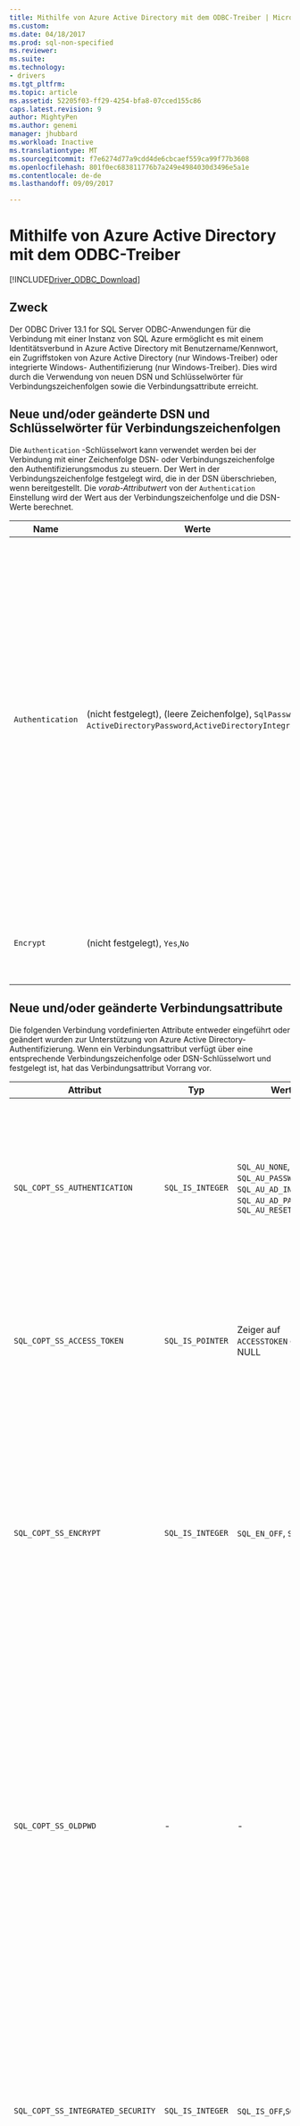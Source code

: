 ```yaml
---
title: Mithilfe von Azure Active Directory mit dem ODBC-Treiber | Microsoft Docs
ms.custom: 
ms.date: 04/18/2017
ms.prod: sql-non-specified
ms.reviewer: 
ms.suite: 
ms.technology:
- drivers
ms.tgt_pltfrm: 
ms.topic: article
ms.assetid: 52205f03-ff29-4254-bfa8-07cced155c86
caps.latest.revision: 9
author: MightyPen
ms.author: genemi
manager: jhubbard
ms.workload: Inactive
ms.translationtype: MT
ms.sourcegitcommit: f7e6274d77a9cdd4de6cbcaef559ca99f77b3608
ms.openlocfilehash: 801f0ec683811776b7a249e4984030d3496e5a1e
ms.contentlocale: de-de
ms.lasthandoff: 09/09/2017

---
```

# <a name="using-azure-active-directory-with-the-odbc-driver"></a>Mithilfe von Azure Active Directory mit dem ODBC-Treiber
[!INCLUDE[Driver_ODBC_Download](../../includes/driver_odbc_download.md)]

## <a name="purpose"></a>Zweck

Der ODBC Driver 13.1 for SQL Server ODBC-Anwendungen für die Verbindung mit einer Instanz von SQL Azure ermöglicht es mit einem Identitätsverbund in Azure Active Directory mit Benutzername/Kennwort, ein Zugriffstoken von Azure Active Directory (nur Windows-Treiber) oder integrierte Windows- Authentifizierung (nur Windows-Treiber). Dies wird durch die Verwendung von neuen DSN und Schlüsselwörter für Verbindungszeichenfolgen sowie die Verbindungsattribute erreicht.

## <a name="new-andor-modified-dsn-and-connection-string-keywords"></a>Neue und/oder geänderte DSN und Schlüsselwörter für Verbindungszeichenfolgen

Die `Authentication` -Schlüsselwort kann verwendet werden bei der Verbindung mit einer Zeichenfolge DSN- oder Verbindungszeichenfolge den Authentifizierungsmodus zu steuern. Der Wert in der Verbindungszeichenfolge festgelegt wird, die in der DSN überschrieben, wenn bereitgestellt. Die _vorab-Attributwert_ von der `Authentication` Einstellung wird der Wert aus der Verbindungszeichenfolge und die DSN-Werte berechnet.

|Name|Werte|Standardwert|Description|
|-|-|-|-|
|`Authentication`|(nicht festgelegt), (leere Zeichenfolge), `SqlPassword`, `ActiveDirectoryPassword`,`ActiveDirectoryIntegrated`|(nicht festgelegt)|Steuert den Authentifizierungsmodus an.<table><tr><th>Wert<th>Description<tr><td>(nicht festgelegt)<td>Authentifizierungsmodus bestimmt durch andere Schlüsselwörter (vorhandenen älteren Verbindungsoptionen.)<tr><td>(leere Zeichenfolge)<td>(Verbindungszeichenfolge nur.) Außer Kraft setzen und Festlegung einer `Authentication` festgelegten in DSN angegebene Wert.<tr><td>`SqlPassword`<td>Direkt mit einer SQL Server-Instanz, die mit einem Benutzernamen und Kennwort zu authentifizieren.<tr><td>`ActiveDirectoryPassword`<td>Mit einer Azure Active Directory-Identität mit einem Benutzernamen und Kennwort zu authentifizieren.<tr><td>`ActiveDirectoryIntegrated`<td>_Nur Windows-Treiber_. Mit einer Azure Active Directory-Identität, die mithilfe der integrierten Authentifizierung authentifizieren.</table>|
|`Encrypt`|(nicht festgelegt), `Yes`,`No`|(siehe Beschreibung)|Steuert die Verschlüsselung für eine Verbindung. Wenn das erforderliche Attribut den Wert der `Authentication` Einstellung ist nicht _keine_, der Standardwert ist `Yes`. Andernfalls der Standardwert ist `No`. Der erforderliche Attributwert der Verschlüsselung ist `Yes` , wenn der Wert, um festgelegt ist `Yes` in entweder die DSN-oder Verbindungszeichenfolge.|

## <a name="new-andor-modified-connection-attributes"></a>Neue und/oder geänderte Verbindungsattribute

Die folgenden Verbindung vordefinierten Attribute entweder eingeführt oder geändert wurden zur Unterstützung von Azure Active Directory-Authentifizierung. Wenn ein Verbindungsattribut verfügt über eine entsprechende Verbindungszeichenfolge oder DSN-Schlüsselwort und festgelegt ist, hat das Verbindungsattribut Vorrang vor.

|Attribut|Typ|Werte|Standardwert|Description|
|-|-|-|-|-|
|`SQL_COPT_SS_AUTHENTICATION`|`SQL_IS_INTEGER`|`SQL_AU_NONE`, `SQL_AU_PASSWORD`, `SQL_AU_AD_INTEGRATED`, `SQL_AU_AD_PASSWORD`, `SQL_AU_RESET`|(nicht festgelegt)|Finden Sie in der Beschreibung der `Authentication` Schlüsselwort oben. `SQL_AU_NONE`wird bereitgestellt, um einen Satz explizit überschreiben `Authentication` Wert in der Zeichenfolge DSN und/oder Verbindung während `SQL_AU_RESET` das Attribut, wenn er festgelegt wurde, ermöglicht die DSN- oder Verbindungszeichenfolge Zeichenfolgenwert Vorrang, hebt die Festlegung.|
|`SQL_COPT_SS_ACCESS_TOKEN`|`SQL_IS_POINTER`|Zeiger auf `ACCESSTOKEN` oder NULL|NULL|_Nur Windows-Treiber_. Wenn nicht Null ist, gibt der Azure AD-Zugriffstokens verwenden. Es ist ein Fehler auf, geben Sie ein Zugriffstoken sowie `UID`, `PWD`, `Trusted_Connection`, oder `Authentication` Verbindungszeichenfolgen-Schlüsselwörter oder deren entsprechende Attribute.|
|`SQL_COPT_SS_ENCRYPT`|`SQL_IS_INTEGER`|`SQL_EN_OFF`, `SQL_EN_ON`|(siehe Beschreibung)|Steuert die Verschlüsselung für eine Verbindung. `SQL_EN_OFF`und `SQL_EN_ON` deaktivieren und Aktivieren der Verschlüsselung, bzw. Wenn das erforderliche Attribut den Wert der `Authentication` Einstellung ist nicht _keine_ oder `SQL_COPT_SS_ACCESS_TOKEN` festgelegt ist, und `Encrypt` wurde nicht angegeben entweder die DSN- oder Verbindungszeichenfolge-Zeichenfolge, die Standardeinstellung ist `SQL_EN_ON`. Andernfalls der Standardwert ist `SQL_EN_OFF`. Der tatsächliche Wert der dieses Attribut steuert [ob Verschlüsselung für die Verbindung verwendet wird.](https://docs.microsoft.com/en-us/sql/relational-databases/native-client/features/using-encryption-without-validation)|
|`SQL_COPT_SS_OLDPWD`|\-|\-|\-|Mit Azure Active Directory, unterstützt nicht, da kennwortänderungen AAD Prinzipalen über eine ODBC-Verbindung nicht erreicht werden können. <br><br>Ablauf des Kennworts für die SQL Server-Authentifizierung wurde in SQL Server 2005 eingeführt. Die `SQL_COPT_SS_OLDPWD` -Attribut wurde hinzugefügt, damit der Client sowohl das alte als auch das neue Kennwort für die Verbindung angeben kann. Wenn diese Eigenschaft festgelegt ist, verwendet der Anbieter für die erste Verbindung oder für nachfolgende Verbindungen keinen Verbindungspool, da die Verbindungszeichenfolge das "alte Kennwort" enthält, das inzwischen geändert wurde.|
|`SQL_COPT_SS_INTEGRATED_SECURITY`|`SQL_IS_INTEGER`|`SQL_IS_OFF`,`SQL_IS_ON`|`SQL_IS_OFF`|_Als veraltet markiert_; verwenden Sie `SQL_COPT_SS_AUTHENTICATION` festgelegt `SQL_AU_AD_INTEGRATED` stattdessen. <br><br>Erzwingt, der Windows-Authentifizierung (Kerberos auf Linux- und MacOS) für Access-Überprüfung auf dem Server-Anmeldung verwenden. Wenn Windows-Authentifizierung verwendet wird, ignoriert der Treiber als Teil der bereitgestellten Werte für Benutzer-ID und Kennwort `SQLConnect`, `SQLDriverConnect`, oder `SQLBrowseConnect` verarbeiten.|

## <a name="ui-additions-for-azure-active-directory-windows-driver-only"></a>UI-Ergänzungen für Azure Active Directory (nur Windows-Treiber)

Das DSN-Setup und die Verbindung Benutzeroberflächen des Treibers wurden mit den zusätzlichen Optionen erforderlich für die Verwendung der Authentifizierung mit Azure AD erweitert.

### <a name="creating-and-editing-dsns-in-the-ui"></a>Erstellen und Bearbeiten von DSNs in der Benutzeroberfläche

Es ist möglich, verwenden Sie den neuen Azure AD-Authentifizierungsoptionen beim Erstellen oder Bearbeiten einer vorhandenen DSN mithilfe der Treiber-Setup-Benutzeroberfläche:

`Authentication=ActiveDirectoryIntegrated`für die Azure Active Directory-integrierte Authentifizierung mit SQL Azure

![CreateNewDSN3.png](windows/CreateNewDSN3.png)

`Authentication=ActiveDirectoryPassword`für Azure Active Directory-Benutzername/Kennwort-Authentifizierung in SQL Azure

![CreateNewDSN4.png](windows/CreateNewDSN4.png)

`Authentication=SqlPassword`für die Benutzername/Kennwort-Authentifizierung bei SQL Server (Azure oder anderweitig)

![CreateNewDSN.png](windows/CreateNewDSN.png)

`Trusted_Connection=Yes`für Windows integrierte legacy SSPI-Authentifizierung

![CreateNewDSN2.png](windows/CreateNewDSN2.png)

Die vier Optionen entsprechen `Trusted_Connection=Yes` (vorhandenen älteren Windows integrierte Authentifizierung nur über SSPI) und `Authentication=` `ActiveDirectoryIntegrated`, `SqlPassword`, und `ActiveDirectoryPassword`bzw.

### <a name="sqldriverconnect-prompt-windows-driver-only"></a>SQLDriverConnect-Eingabeaufforderung (nur Windows-Treiber)

Das Dialogfeld "Prompt" von SQLDriverConnect angezeigt wird, wenn diese Informationen erforderlich, um die Verbindung anfordert enthält zwei neue Optionen für Azure AD-Authentifizierung:

![SQLServerLogin.png](windows/SQLServerLogin.png)

Diese Optionen entsprechen den gleichen vier in der DSN-Setup-Benutzeroberfläche, die oben genannten verfügbar.

### <a name="example-connection-strings"></a>Exemplarische Verbindungszeichenfolgen
1. SQL Server-Authentifizierung – legacy-Syntax. Serverzertifikat wird nicht überprüft, und Verschlüsselung verwendet wird, nur dann, wenn der Server sie durchsetzt. Der Benutzername/Kennwort wird in der Verbindungszeichenfolge übergeben.
`server=Server;database=Database;UID=UserName;PWD=Password;`
2. SQL-Authentifizierung – neue Syntax. Fordert der Client-Verschlüsselung (der Standardwert `Encrypt` ist `true`) und das Serverzertifikat überprüft wurden, unabhängig von der verschlüsselungseinstellung (es sei denn, `TrustServerCertificate` festgelegt ist, um `true`). Der Benutzername/Kennwort wird in der Verbindungszeichenfolge übergeben.
 `server=Server;database=Database;UID=UserName;PWD=Password;Authentication=SqlPassword;`
3. Integrierte Windows-Authentifizierung (Kerberos auf Linux- und MacOS) mithilfe der SSPI (auf SQL Server- oder SQL IaaS) – aktuelle-Syntax. Serverzertifikat wird nicht überprüft, es sei denn, die Verschlüsselung verwendet wird. 
`server=Server;database=Database;Trusted_Connection=yes;`
4. (_Nur die Windows-Treiber_.) Integrierte Windows-Authentifizierung unter Verwendung von SSPI (wenn die Zieldatenbank in SQL Server oder SQL IaaS ist) – neue Syntax. Fordert der Client-Verschlüsselung (der Standardwert `Encrypt` ist `true`) und das Serverzertifikat überprüft wurden, unabhängig von der verschlüsselungseinstellung (es sei denn, `TrustServerCertificate` festgelegt ist, um `true`). 
`server=Server;database=Database;Authentication=ActiveDirectoryIntegrated;`
5. AAD Benutzername/Kennwort-Authentifizierung (wenn die Zieldatenbank in Azure SQL-Datenbank ist). Serverzertifikat überprüft Ruft ab, unabhängig von der verschlüsselungseinstellung (es sei denn, `TrustServerCertificate` festgelegt ist, um `true`). Der Benutzername/Kennwort wird in der Verbindungszeichenfolge übergeben. 
`server=Server;database=Database;UID=UserName;PWD=Password;Authentication=ActiveDirectoryPassword;`
6. (_Nur die Windows-Treiber_.) Integrierte Windows-Authentifizierung mit ADAL, der auch die Windows-Kontoanmeldeinformationen für ein AAD-seitig Zugriffstoken einlösen, vorausgesetzt, dass die Zieldatenbank in Azure SQL-Datenbank befindet. Serverzertifikat überprüft Ruft ab, unabhängig von der verschlüsselungseinstellung (es sei denn, `TrustServerCertificate` festgelegt ist, um `true`). 
`server=Server;database=Database; Authentication=ActiveDirectoryIntegrated;`

> [!NOTE] 
>- Wenn Sie die neuen Active Directory-Optionen mit der Windows-ODBC-Treiber verwenden, stellen Sie sicher, dass die [Active Directory-Authentifizierungsbibliothek für SQL Server](http://go.microsoft.com/fwlink/?LinkID=513072) installiert wurde. Die Treiber für Linux und MacOS erfordern keine zusätzlichen Abhängigkeiten für die Authentifizierung bei Azure Active Directory.
>- Um eine Verbindung herzustellen, verwenden einen SQL Server-Benutzernamen und ein Kennwort, können jetzt verwenden Sie die neue `SqlPassword` Option, die speziell für SQL Azure empfohlen wird, da diese Option sicherer Standardwerte für die Verbindung ermöglicht.
>- Beim Verbinden mit einer Azure Active Directory-Benutzernamen und Kennwort angeben `Authentication=ActiveDirectoryPassword` in der Verbindungszeichenfolge und die `UID` und `PWD` Schlüsselwörter, mit dem Benutzernamen und Kennwort bzw.
>- Um die integrierte Windows-Authentifizierung oder Active Directory-integrierte (nur Windows-Treiber) Authentifizierung zu verbinden, geben Sie `Authentication=ActiveDirectoryIntegrated` in der Verbindungszeichenfolge angegeben. Der Treiber wird den richtige Authentifizierungsmodus automatisch auszuwählen. `UID`und `PWD` darf nicht angegeben werden.

## <a name="authenticating-with-an-access-token-windows-driver-only"></a>Bei Authentifizierung über ein Zugriffstoken (nur Windows-Treiber)

Die `SQL_COPT_SS_ACCESS_TOKEN` vorverbindungsattribut ermöglicht die Verwendung eines Zugriffstokens aus Azure Active Directory für die Authentifizierung anstelle von Benutzername und Kennwort abgerufen und die Aushandlung und Abrufen eines Zugriffstokens durch den Treiber auch umgangen. Um ein Zugriffstoken zu verwenden, legen die `SQL_COPT_SS_ACCESS_TOKEN` -Verbindungsattribut auf einen Zeiger auf eine `ACCESSTOKEN` Struktur:

~~~
typedef struct AccessToken
{
    DWORD dataSize;
    BYTE data[];
} ACCESSTOKEN;
~~~

Die `ACCESSTOKEN` ist eine variabler Länge, die Struktur besteht ein 4-Byte- _Länge_ gefolgt von _Länge_ Bytes von nicht transparenten Daten, die das Zugriffstoken zu bilden. Aufgrund von wie SQL Server Zugriffstoken behandelt, eine über abgerufen ein [OAuth 2.0](https://docs.microsoft.com/en-us/azure/active-directory/develop/active-directory-authentication-scenarios) JSON-Antwort muss erweitert werden, sodass jedes Byte 0 padding Byte, ähnlich wie eine UCS-2-Zeichenfolge, enthält nur ASCII-Zeichen folgt, wird; allerdings das Token ist ein nicht transparenter Wert und die Länge angegeben wird, in Bytes, dürfen keine null-Terminator enthalten. Aufgrund ihrer erheblichen Einschränkungen für Länge und Format dieser Methode der Authentifizierung ist nur verfügbar, programmgesteuert über die `SQL_COPT_SS_ACCESS_TOKEN` Coonnection-Attribut; es gibt keine entsprechenden DSN oder Verbindungszeichenfolgen-Schlüsselwort. Die Verbindungszeichenfolge darf keinen `UID`, `PWD`, `Authentication`, oder `Trusted_Connection` Schlüsselwörter.

## <a name="azure-active-directory-authentication-sample-code"></a>Beispielcode für Azure Active Directory-Authentifizierung

Das folgende Beispiel zeigt den Code für die Verbindung mit SQL Server mithilfe von Azure Active Directory mit Verbindungsschlüsselwörter. Beachten Sie, dass keine Notwendigkeit besteht, den Code der Anwendung zu ändern; die Verbindungszeichenfolge oder DSN, sofern einer verwendet wird, ist die einzige Änderung, die für die Authentifizierung mit AAD erforderlich:
~~~
    ...
    SQLCHAR connString[] = "Driver={ODBC Driver 13 for SQL Server};Server={server};UID=myuser;PWD=myPass;Authentication=ActiveDirectoryPassword"
    ...
    SQLDriverConnect(hDbc, NULL, connString, SQL_NTS, NULL, 0, NULL, SQL_DRIVER_NOPROMPT);  
    ...
~~~
Das folgende Beispiel zeigt den Code für die Verbindung mit SQL Server mithilfe von Azure Active Directory mit Access token-Authentifizierung. In diesem Fall ist es erforderlich ist, ändern Anwendungscode, um das Zugriffstoken zu verarbeiten, und legen Sie das zugeordnete Verbindungsattribut.
~~~
    SQLCHAR connString[] = "Driver={ODBC Driver 13 for SQL Server};Server={server}"
    SQLCHAR accessToken[] = "eyJ0eXAiOi..."; // In the format extracted from an OAuth JSON response
    ...
    DWORD dataSize = 2 * strlen(accessToken);
    ACCESSTOKEN *pAccToken = malloc(sizeof(ACCESSTOKEN) + dataSize);
    pAccToken->dataSize = dataSize;
    // Expand access token with padding bytes
    for(int i = 0, j = 0; i < dataSize; i += 2, j++) {
        pAccToken->data[i] = accessToken[j];
        pAccToken->data[i+1] = 0;
    }
    ...
    SQLSetConnectAttr(hDbc, SQL_COPT_SS_ACCESS_TOKEN, (SQLPOINTER)pAccToken, SQL_IS_POINTER);
    SQLDriverConnect(hDbc, NULL, connString, SQL_NTS, NULL, 0, NULL, SQL_DRIVER_NOPROMPT);      
    ...
    free(pAccToken);
~~~

## <a name="see-also"></a>Siehe auch
[Token-basierte Authentifizierung-Unterstützung für Azure SQL-Datenbank mithilfe von Azure AD-Authentifizierung](https://blogs.msdn.microsoft.com/sqlsecurity/2016/02/09/token-based-authentication-support-for-azure-sql-db-using-azure-ad-auth)



